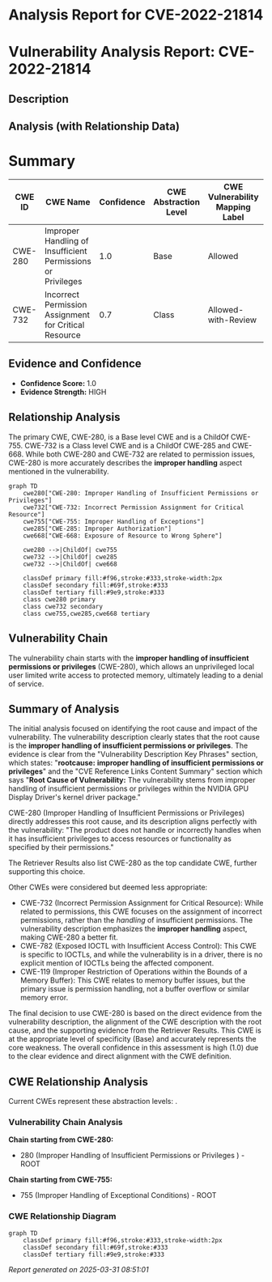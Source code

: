# Analysis Report for CVE-2022-21814

# Vulnerability Analysis Report: CVE-2022-21814

## Description



## Analysis (with Relationship Data)

# Summary
| CWE ID | CWE Name | Confidence | CWE Abstraction Level | CWE Vulnerability Mapping Label | CWE-Vulnerability Mapping Notes |
|---|---|---|---|---|---|
| CWE-280 | Improper Handling of Insufficient Permissions or Privileges | 1.0 | Base | Allowed | Primary CWE |
| CWE-732 | Incorrect Permission Assignment for Critical Resource | 0.7 | Class | Allowed-with-Review | Secondary Candidate |

## Evidence and Confidence

*   **Confidence Score:** 1.0
*   **Evidence Strength:** HIGH

## Relationship Analysis
The primary CWE, CWE-280, is a Base level CWE and is a ChildOf CWE-755. CWE-732 is a Class level CWE and is a ChildOf CWE-285 and CWE-668. While both CWE-280 and CWE-732 are related to permission issues, CWE-280 is more accurately describes the **improper handling** aspect mentioned in the vulnerability.

```mermaid
graph TD
    cwe280["CWE-280: Improper Handling of Insufficient Permissions or Privileges"]
    cwe732["CWE-732: Incorrect Permission Assignment for Critical Resource"]
    cwe755["CWE-755: Improper Handling of Exceptions"]
    cwe285["CWE-285: Improper Authorization"]
    cwe668["CWE-668: Exposure of Resource to Wrong Sphere"]

    cwe280 -->|ChildOf| cwe755
    cwe732 -->|ChildOf| cwe285
    cwe732 -->|ChildOf| cwe668

    classDef primary fill:#f96,stroke:#333,stroke-width:2px
    classDef secondary fill:#69f,stroke:#333
    classDef tertiary fill:#9e9,stroke:#333
    class cwe280 primary
    class cwe732 secondary
    class cwe755,cwe285,cwe668 tertiary
```

## Vulnerability Chain
The vulnerability chain starts with the **improper handling of insufficient permissions or privileges** (CWE-280), which allows an unprivileged local user limited write access to protected memory, ultimately leading to a denial of service.

## Summary of Analysis
The initial analysis focused on identifying the root cause and impact of the vulnerability. The vulnerability description clearly states that the root cause is the **improper handling of insufficient permissions or privileges**. The evidence is clear from the "Vulnerability Description Key Phrases" section, which states: "**rootcause:** **improper handling of insufficient permissions or privileges**" and the "CVE Reference Links Content Summary" section which says "**Root Cause of Vulnerability:** The vulnerability stems from improper handling of insufficient permissions or privileges within the NVIDIA GPU Display Driver's kernel driver package."

CWE-280 (Improper Handling of Insufficient Permissions or Privileges) directly addresses this root cause, and its description aligns perfectly with the vulnerability: "The product does not handle or incorrectly handles when it has insufficient privileges to access resources or functionality as specified by their permissions."

The Retriever Results also list CWE-280 as the top candidate CWE, further supporting this choice.

Other CWEs were considered but deemed less appropriate:

*   CWE-732 (Incorrect Permission Assignment for Critical Resource): While related to permissions, this CWE focuses on the assignment of incorrect permissions, rather than the *handling* of insufficient permissions. The vulnerability description emphasizes the **improper handling** aspect, making CWE-280 a better fit.
*   CWE-782 (Exposed IOCTL with Insufficient Access Control): This CWE is specific to IOCTLs, and while the vulnerability is in a driver, there is no explicit mention of IOCTLs being the affected component.
*   CWE-119 (Improper Restriction of Operations within the Bounds of a Memory Buffer): This CWE relates to memory buffer issues, but the primary issue is permission handling, not a buffer overflow or similar memory error.

The final decision to use CWE-280 is based on the direct evidence from the vulnerability description, the alignment of the CWE description with the root cause, and the supporting evidence from the Retriever Results. This CWE is at the appropriate level of specificity (Base) and accurately represents the core weakness. The overall confidence in this assessment is high (1.0) due to the clear evidence and direct alignment with the CWE definition.


## CWE Relationship Analysis

Current CWEs represent these abstraction levels: .


### Vulnerability Chain Analysis

**Chain starting from CWE-280:**
- 280 (Improper Handling of Insufficient Permissions or Privileges ) - ROOT


**Chain starting from CWE-755:**
- 755 (Improper Handling of Exceptional Conditions) - ROOT



### CWE Relationship Diagram

```mermaid
graph TD
    classDef primary fill:#f96,stroke:#333,stroke-width:2px
    classDef secondary fill:#69f,stroke:#333
    classDef tertiary fill:#9e9,stroke:#333
```



*Report generated on 2025-03-31 08:51:01*
